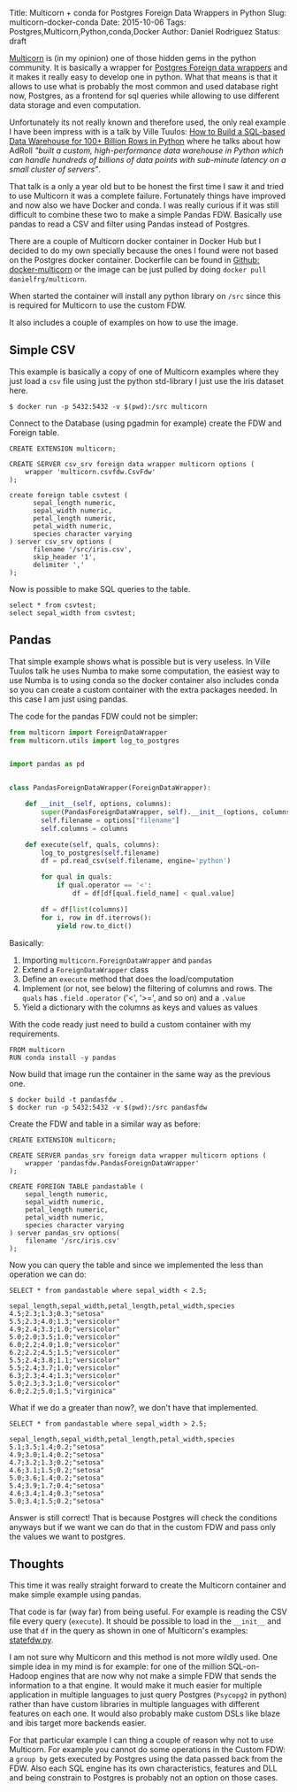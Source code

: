 Title: Multicorn + conda for Postgres Foreign Data Wrappers in Python
Slug: multicorn-docker-conda
Date: 2015-10-06
Tags: Postgres,Multicorn,Python,conda,Docker
Author: Daniel Rodriguez
Status: draft

[Multicorn](http://multicorn.org/) is (in my opinion) one of those hidden gems in the python community.
It is basically a wrapper for [Postgres Foreign data wrappers](https://wiki.postgresql.org/wiki/Foreign_data_wrappers)
and it makes it really easy to develop one in python.
What that means is that it allows to use what is probably the most common and used database right now,
Postgres, as a frontend for sql queries while allowing to use different data storage and even computation.

Unfortunately its not really known and therefore used, the only real example I have been impress
with is a talk by Ville Tuulos: [How to Build a SQL-based Data Warehouse for 100+ Billion Rows in Python](https://www.youtube.com/watch?v=xnfnv6WT1Ng)
where he talks about how AdRoll *"built a custom, high-performance data warehouse in Python which
can handle hundreds of billions of data points with sub-minute latency on a small cluster of servers"*.

That talk is a only a year old but to be honest the first time I saw it and tried to use Multicorn it was a complete failure.
Fortunately things have improved and now also we have Docker and conda.
I was really curious if it was still difficult to combine these two to make a simple Pandas FDW.
Basically use pandas to read a CSV and filter using Pandas instead of Postgres.

There are a couple of Multicorn docker container in Docker Hub but I decided to do my own specially
because the ones I found were not based on the Postgres docker container.
Dockerfile can be found in [Github: docker-multicorn](https://github.com/danielfrg/docker-multicorn)
or the image can be just pulled by doing `docker pull danielfrg/multicorn`.

When started the container will install any python library on `/src` since this is required for Multicorn to use the custom FDW.

It also includes a couple of examples on how to use the image.

## Simple CSV

This example is basically a copy of one of Multicorn examples
where they just load a `csv` file using just the python std-library I just use the iris dataset here.

```
$ docker run -p 5432:5432 -v $(pwd):/src multicorn
```

Connect to the Database (using pgadmin for example) create the FDW and Foreign table.

```
CREATE EXTENSION multicorn;

CREATE SERVER csv_srv foreign data wrapper multicorn options (
    wrapper 'multicorn.csvfdw.CsvFdw'
);

create foreign table csvtest (
      sepal_length numeric,
      sepal_width numeric,
      petal_length numeric,
      petal_width numeric,
      species character varying
) server csv_srv options (
      filename '/src/iris.csv',
      skip_header '1',
      delimiter ','
);
```

Now is possible to make SQL queries to the table.

```
select * from csvtest;
select sepal_width from csvtest;
```

## Pandas

That simple example shows what is possible but is very useless. In Ville Tuulos talk he uses Numba
to make some computation, the easiest way to use Numba is to using conda so the docker container
also includes conda so you can create a custom container with the extra packages needed.
In this case I am just using pandas.

The code for the pandas FDW could not be simpler:

```python
from multicorn import ForeignDataWrapper
from multicorn.utils import log_to_postgres


import pandas as pd


class PandasForeignDataWrapper(ForeignDataWrapper):

    def __init__(self, options, columns):
        super(PandasForeignDataWrapper, self).__init__(options, columns)
        self.filename = options["filename"]
        self.columns = columns

    def execute(self, quals, columns):
        log_to_postgres(self.filename)
        df = pd.read_csv(self.filename, engine='python')

        for qual in quals:
            if qual.operator == '<':
                df = df[df[qual.field_name] < qual.value]

        df = df[list(columns)]
        for i, row in df.iterrows():
            yield row.to_dict()

```

Basically:

1. Importing `multicorn.ForeignDataWrapper` and `pandas`
2. Extend a `ForeignDataWrapper` class
3. Define an `execute` method that does the load/computation
4. Implement (or not, see below) the filtering of columns and rows. The `quals` has `.field` `.operator` ('<', '>=', and so on) and a `.value`
5. Yield a dictionary with the columns as keys and values as values

With the code ready just need to build a custom container with my requirements.

```docker
FROM multicorn
RUN conda install -y pandas
```

Now build that image run the container in the same way as the previous one.

```
$ docker build -t pandasfdw .
$ docker run -p 5432:5432 -v $(pwd):/src pandasfdw
```

Create the FDW and table in a similar way as before:

```
CREATE EXTENSION multicorn;

CREATE SERVER pandas_srv foreign data wrapper multicorn options (
    wrapper 'pandasfdw.PandasForeignDataWrapper'
);

CREATE FOREIGN TABLE pandastable (
    sepal_length numeric,
    sepal_width numeric,
    petal_length numeric,
    petal_width numeric,
    species character varying
) server pandas_srv options(
    filename '/src/iris.csv'
);
```

Now you can query the table and since we implemented the less than operation we can do:

```
SELECT * from pandastable where sepal_width < 2.5;
```

```
sepal_length,sepal_width,petal_length,petal_width,species
4.5;2.3;1.3;0.3;"setosa"
5.5;2.3;4.0;1.3;"versicolor"
4.9;2.4;3.3;1.0;"versicolor"
5.0;2.0;3.5;1.0;"versicolor"
6.0;2.2;4.0;1.0;"versicolor"
6.2;2.2;4.5;1.5;"versicolor"
5.5;2.4;3.8;1.1;"versicolor"
5.5;2.4;3.7;1.0;"versicolor"
6.3;2.3;4.4;1.3;"versicolor"
5.0;2.3;3.3;1.0;"versicolor"
6.0;2.2;5.0;1.5;"virginica"
```

What if we do a greater than now?, we don't have that implemented.

```
SELECT * from pandastable where sepal_width > 2.5;
```

```
sepal_length,sepal_width,petal_length,petal_width,species
5.1;3.5;1.4;0.2;"setosa"
4.9;3.0;1.4;0.2;"setosa"
4.7;3.2;1.3;0.2;"setosa"
4.6;3.1;1.5;0.2;"setosa"
5.0;3.6;1.4;0.2;"setosa"
5.4;3.9;1.7;0.4;"setosa"
4.6;3.4;1.4;0.3;"setosa"
5.0;3.4;1.5;0.2;"setosa"
```

Answer is still correct! That is because Postgres will check the conditions anyways but
if we want we can do that in the custom FDW and pass only the values we want to postgres.

## Thoughts

This time it was really straight forward to create the Multicorn container and make simple example using pandas.

That code is far (way far) from being useful. For example is reading the CSV file every query (`execute`).
It should be possible to load in the `__init__` and use that `df` in the query as shown in one of Multicorn's examples: [statefdw.py](https://github.com/Kozea/Multicorn/blob/master/python/multicorn/statefdw.py).

I am not sure why Multicorn and this method is not more wildly used.
One simple idea in my mind is for example: for one of the million SQL-on-Hadoop engines that are
now why not make a simple FDW that sends the information to a that engine.
It would make it much easier for multiple application in multiple languages to just query Postgres
(`Psycopg2` in python) rather than have custom libraries in multiple languages with different features on each one.
It would also probably make custom DSLs like blaze and ibis target more backends easier.

For that particular example I can thing a couple of reason why not to use Multicorn.
For example you cannot do some operations in the Custom FDW:
a `group by` gets executed by Postgres using the data passed back from the FDW.
Also each SQL engine has its own characteristics, features and DLL and being constrain to Postgres
is probably not an option on those cases.
